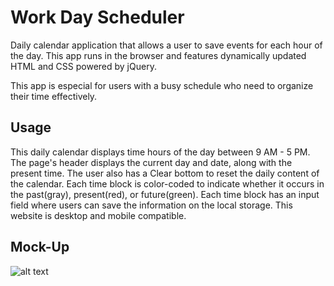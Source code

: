 # Work Day Scheduler

Daily calendar application that allows a user to save events for each hour of the day. This app runs in the browser and features dynamically updated HTML and CSS powered by jQuery.

This app is especial for users with a busy schedule who need to organize their time effectively.

## Usage

This daily calendar displays time hours of the day between 9 AM - 5 PM.
The page's header displays the current day and date, along with the present time. The user also has a Clear bottom to reset the daily content of the calendar.
Each time block is color-coded to indicate whether it occurs in the past(gray), present(red), or future(green).
Each time block has an input field where users can save the information on the local storage.
This website is desktop and mobile compatible.

## Mock-Up

![alt text](/../Work-Day-Scheduler-App/Images/calendar.png)
